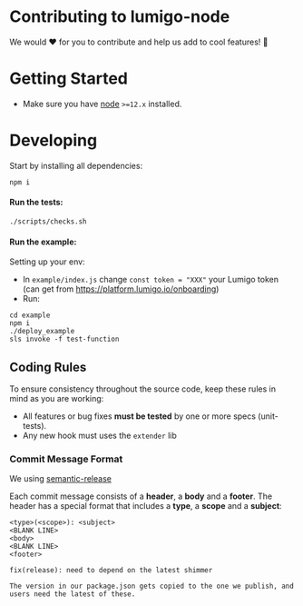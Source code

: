 # Contributing to lumigo-node

We would ❤️ for you to contribute and help us add to cool features! 🙏 

# Getting Started

- Make sure you have [node](https://nodejs.org/en/) `>=12.x` installed.

# Developing

Start by installing all dependencies:

```shell
npm i
```

#### Run the tests:

```shell
./scripts/checks.sh
```

#### Run the example:
Setting up your env:
- In `example/index.js` change `const token = "XXX"` your Lumigo token (can get from https://platform.lumigo.io/onboarding)
- Run:
```shell
cd example
npm i
./deploy_example
sls invoke -f test-function
```

## Coding Rules

To ensure consistency throughout the source code, keep these rules in mind as you are working:

- All features or bug fixes **must be tested** by one or more specs (unit-tests).
- Any new hook must uses the `extender` lib

### Commit Message Format

We using [semantic-release](https://semantic-release.gitbook.io/semantic-release/#commit-message-format)

Each commit message consists of a **header**, a **body** and a **footer**. The header has a special
format that includes a **type**, a **scope** and a **subject**:

```
<type>(<scope>): <subject>
<BLANK LINE>
<body>
<BLANK LINE>
<footer>
```

```
fix(release): need to depend on the latest shimmer

The version in our package.json gets copied to the one we publish, and users need the latest of these.
```
